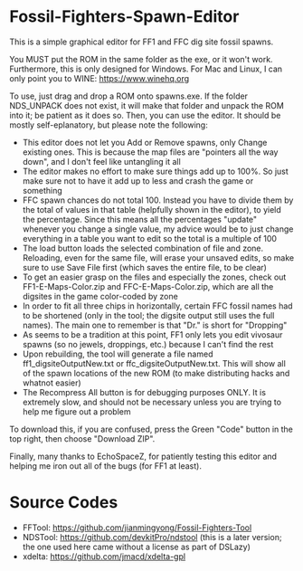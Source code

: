 # Fossil-Fighters-Spawn-Editor
This is a simple graphical editor for FF1 and FFC dig site fossil spawns.

You MUST put the ROM in the same folder as the exe, or it won't work. Furthermore, this is only designed for Windows. For Mac and
Linux, I can only point you to WINE: https://www.winehq.org


To use, just drag and drop a ROM onto spawns.exe. If the folder NDS_UNPACK does not exist, it will make that folder and unpack the
ROM into it; be patient as it does so. Then, you can use the editor. It should be mostly self-eplanatory, but please
note the following:
- This editor does not let you Add or Remove spawns, only Change existing ones. This is because the map files are "pointers all
  the way down", and I don't feel like untangling it all
- The editor makes no effort to make sure things add up to 100%. So just make sure not to have it add up to less and crash the game
  or something
- FFC spawn chances do not total 100. Instead you have to divide them by the total of values in that table (helpfully shown in the
  editor), to yield the percentage. Since this means all the percentages "update" whenever you change a single value, my advice would
  be to just change everything in a table you want to edit so the total is a multiple of 100  
- The load button loads the selected combination of file and zone. Reloading, even for the same file, will erase your unsaved
  edits, so make sure to use Save File first (which saves the entire file, to be clear)
- To get an easier grasp on the files and especially the zones, check out FF1-E-Maps-Color.zip and FFC-E-Maps-Color.zip,
  which are all the digsites in the game color-coded by zone
- In order to fit all three chips in horizontally, certain FFC fossil names had to be shortened (only in the tool; the digsite
  output still uses the full names). The main one to remember is that "Dr." is short for "Dropping"
- As seems to be a tradition at this point, FF1 only lets you edit vivosaur spawns (so no jewels, droppings, etc.) because I
  can't find the rest
- Upon rebuilding, the tool will generate a file named ff1_digsiteOutputNew.txt or ffc_digsiteOutputNew.txt. This will show all of
  the spawn locations of the new ROM (to make distributing hacks and whatnot easier)
- The Recompress All button is for debugging purposes ONLY. It is extremely slow, and should not be necessary unless you are trying
  to help me figure out a problem
  
To download this, if you are confused, press the Green "Code" button in the top right, then choose "Download ZIP".

Finally, many thanks to EchoSpaceZ, for patiently testing this editor and helping me iron out all of the bugs (for FF1 at least).

# Source Codes
- FFTool: https://github.com/jianmingyong/Fossil-Fighters-Tool
- NDSTool: https://github.com/devkitPro/ndstool (this is a later version; the one used here came without a license as part of DSLazy)
- xdelta: https://github.com/jmacd/xdelta-gpl